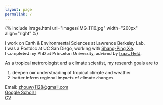 ```yaml
---
layout: page
permalink: /
---
```


{% include image.html url="images/IMG_1116.jpg" width="200px" align="right" %}

I work on Earth & Environmental Sciences at Lawrence Berkeley Lab.   
I was a Postdoc at UC San Diego, working with [Shang-Ping Xie].   
I completed my PhD at Princeton University, advised by [Isaac Held]. 

As a tropical metrorologist and a climate scientist, my research goals are to    
1) deepen our understnading of tropical climate and weather     
2) better inform regional impacts of climate changes

Email: zhouwy1128@gmail.com    
[Google Scholar]    
[CV]

[Shang-Ping Xie]: http://scrippsscholars.ucsd.edu/sxie/
[Isaac Held]: https://www.gfdl.noaa.gov/isaac-held-homepage/
[Google Scholar]: https://scholar.google.com/citations?user=qlLj08YAAAAJ&hl=en
[CV]: http://github.com/wenyuz/wenyuz.github.io/blob/master/CV.pdf?raw=true
